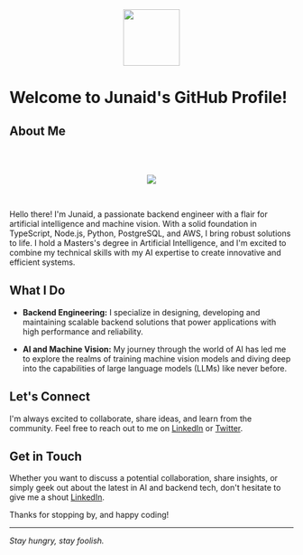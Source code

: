 <div id="header" align="center">
  <img src="https://media.giphy.com/media/M9gbBd9nbDrOTu1Mqx/giphy.gif" width="100"/>
</div>

# Welcome to Junaid's GitHub Profile!

## About Me
<br>
<br>

<p align="center">
  <a href="https://skillicons.dev">
    <img src="https://skillicons.dev/icons?i=js,ts,nodejs,py,aws,linux,postgres,postman,rabbitmq,redis,regex,sequelize,tensorflow,bash,express,git,githubactions,jest&theme=dark&perline=9" />
  </a>
</p>

<br>

Hello there! I'm Junaid, a passionate backend engineer with a flair for artificial intelligence and machine vision. With a solid foundation in TypeScript, Node.js, Python, PostgreSQL, and AWS, I bring robust solutions to life. I hold a Masters's degree in Artificial Intelligence, and I'm excited to combine my technical skills with my AI expertise to create innovative and efficient systems.

## What I Do

- **Backend Engineering:** I specialize in designing, developing and maintaining scalable backend solutions that power applications with high performance and reliability.

- **AI and Machine Vision:** My journey through the world of AI has led me to explore the realms of training machine vision models and diving deep into the capabilities of large language models (LLMs) like never before.


<!--
- **Cloud Expertise:** With AWS as my playground, I orchestrate cloud resources to build resilient and scalable infrastructures that meet the demands of modern applications.

-->
<!--
## Projects Highlights

### Machine Vision Magic
A collection of projects where I've put my AI and machine vision skills to work. From image recognition to object detection, witness the magic of AI in action.

### [Project Name]
A showcase of my expertise in backend engineering and AI integration. This project demonstrates how I've seamlessly integrated TypeScript, Node.js, and machine learning models to deliver an intelligent application that solves [problem statement].

### AWS Wonders
Explore how I leverage AWS services to create serverless architectures, implement efficient data storage with RDS, and deploy applications with a global reach using services like AWS Lambda and API Gateway.
-->

## Let's Connect

I'm always excited to collaborate, share ideas, and learn from the community. Feel free to reach out to me on [LinkedIn](https://www.linkedin.com/in/hbawah) or [Twitter](https://twitter.com/Skywalker427).

<!--
## Blog and Learning

Visit my personal blog where I write about my experiences, insights, and tips related to backend development, AI, and everything in between. Stay tuned for in-depth tutorials, best practices, and thought-provoking discussions.

-->

## Get in Touch

Whether you want to discuss a potential collaboration, share insights, or simply geek out about the latest in AI and backend tech, don't hesitate to give me a shout [LinkedIn](www.linkedin.com/in/hbawah).

Thanks for stopping by, and happy coding!


---
_Stay hungry, stay foolish._


